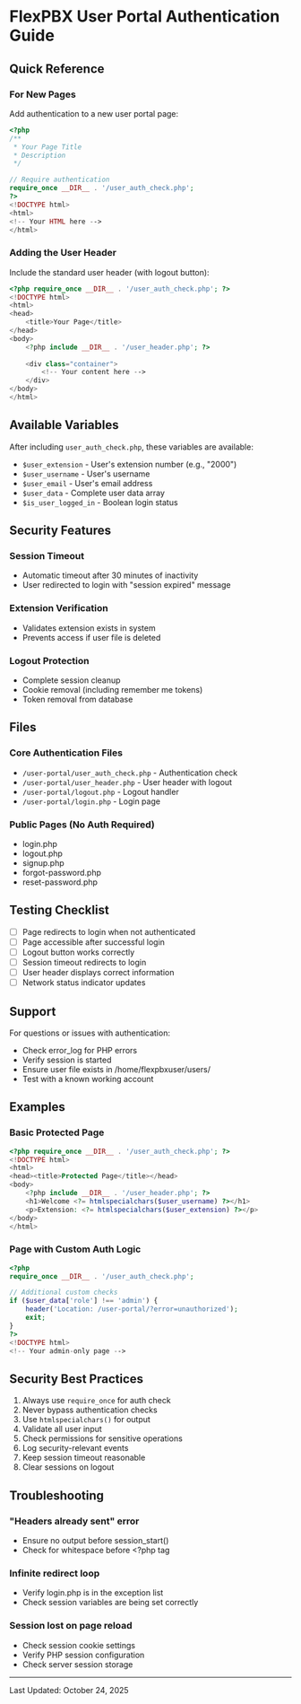 # FlexPBX User Portal Authentication Guide

## Quick Reference

### For New Pages

Add authentication to a new user portal page:

```php
<?php
/**
 * Your Page Title
 * Description
 */

// Require authentication
require_once __DIR__ . '/user_auth_check.php';
?>
<!DOCTYPE html>
<html>
<!-- Your HTML here -->
</html>
```

### Adding the User Header

Include the standard user header (with logout button):

```php
<?php require_once __DIR__ . '/user_auth_check.php'; ?>
<!DOCTYPE html>
<html>
<head>
    <title>Your Page</title>
</head>
<body>
    <?php include __DIR__ . '/user_header.php'; ?>
    
    <div class="container">
        <!-- Your content here -->
    </div>
</body>
</html>
```

## Available Variables

After including `user_auth_check.php`, these variables are available:

- `$user_extension` - User's extension number (e.g., "2000")
- `$user_username` - User's username
- `$user_email` - User's email address
- `$user_data` - Complete user data array
- `$is_user_logged_in` - Boolean login status

## Security Features

### Session Timeout
- Automatic timeout after 30 minutes of inactivity
- User redirected to login with "session expired" message

### Extension Verification
- Validates extension exists in system
- Prevents access if user file is deleted

### Logout Protection
- Complete session cleanup
- Cookie removal (including remember me tokens)
- Token removal from database

## Files

### Core Authentication Files
- `/user-portal/user_auth_check.php` - Authentication check
- `/user-portal/user_header.php` - User header with logout
- `/user-portal/logout.php` - Logout handler
- `/user-portal/login.php` - Login page

### Public Pages (No Auth Required)
- login.php
- logout.php
- signup.php
- forgot-password.php
- reset-password.php

## Testing Checklist

- [ ] Page redirects to login when not authenticated
- [ ] Page accessible after successful login
- [ ] Logout button works correctly
- [ ] Session timeout redirects to login
- [ ] User header displays correct information
- [ ] Network status indicator updates

## Support

For questions or issues with authentication:
- Check error_log for PHP errors
- Verify session is started
- Ensure user file exists in /home/flexpbxuser/users/
- Test with a known working account

## Examples

### Basic Protected Page
```php
<?php require_once __DIR__ . '/user_auth_check.php'; ?>
<!DOCTYPE html>
<html>
<head><title>Protected Page</title></head>
<body>
    <?php include __DIR__ . '/user_header.php'; ?>
    <h1>Welcome <?= htmlspecialchars($user_username) ?></h1>
    <p>Extension: <?= htmlspecialchars($user_extension) ?></p>
</body>
</html>
```

### Page with Custom Auth Logic
```php
<?php 
require_once __DIR__ . '/user_auth_check.php';

// Additional custom checks
if ($user_data['role'] !== 'admin') {
    header('Location: /user-portal/?error=unauthorized');
    exit;
}
?>
<!DOCTYPE html>
<!-- Your admin-only page -->
```

## Security Best Practices

1. Always use `require_once` for auth check
2. Never bypass authentication checks
3. Use `htmlspecialchars()` for output
4. Validate all user input
5. Check permissions for sensitive operations
6. Log security-relevant events
7. Keep session timeout reasonable
8. Clear sessions on logout

## Troubleshooting

### "Headers already sent" error
- Ensure no output before session_start()
- Check for whitespace before <?php tag

### Infinite redirect loop
- Verify login.php is in the exception list
- Check session variables are being set correctly

### Session lost on page reload
- Check session cookie settings
- Verify PHP session configuration
- Check server session storage

---
Last Updated: October 24, 2025
